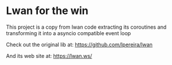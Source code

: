 # Lwan for the win

This project is a copy from lwan code extracting its coroutines and transforming it into a asyncio compatible event loop


Check out the original lib at: https://github.com/lpereira/lwan

And its web site at: https://lwan.ws/
